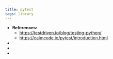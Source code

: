 ```yaml
---
title: pytest
tags: library
---
```


- **References:**
	- https://testdriven.io/blog/testing-python/
	- https://calmcode.io/pytest/introduction.html
-
-
-